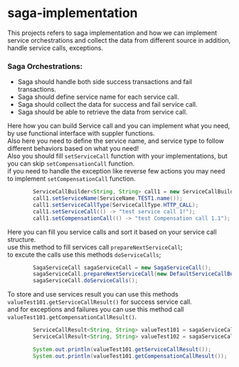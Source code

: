 # saga-implementation

This projects refers to saga implementation and how we can implement service orchestrations and collect the data from different source in addition, 
handle service calls, exceptions.


### Saga Orchestrations:

- Saga should handle both side success transactions and fail transactions.
- Saga should define service name for each service call. 
- Saga should collect the data for success and fail service call.
- Saga should be able to retrieve the data from service call.


Here how you can build Service call and you can implement what you need, by use functional interface with suppler functions. <br>
Also here you need to define the service name, and service type to follow different behaviors based on what you need! <br>
Also you should fill `setServiceCall` function with your implementations, but you can skip `setCompensationCall` function. <br>
if you need to handle the exception like reverse few actions you may need to implement `setCompensationCall` function.
```java
        ServiceCallBuilder<String, String> call1 = new ServiceCallBuilder<>();
        call1.setServiceName(ServiceName.TEST1.name());
        call1.setServiceCallType(ServiceCallType.HTTP_CALL);
        call1.setServiceCall(() -> "test service call 1!");
        call1.setCompensationCall(() -> "test Compensation call 1.1");
```

Here you can fill you service calls and sort it based on your service call structure. <br>
use this method to fill services call `prepareNextServiceCall`; <br>
to excute the calls use this methods `doServiceCalls`;
```java
        SagaServiceCall sagaServiceCall = new SagaServiceCall();
        sagaServiceCall.prepareNextServiceCall(new DefaultServiceCallBuilder(call1));
        sagaServiceCall.doServiceCalls();
```

To store and use services result you can use this methods `valueTest101.getServiceCallResult()` for success service call. <br>
and for exceptions and failures you can use this method call `valueTest101.getCompensationCallResult()`.
```java
        ServiceCallResult<String, String> valueTest101 = sagaServiceCall.getResults().get(ServiceName.TEST1.name()).getServiceCallResult();
        ServiceCallResult<String, String> valueTest102 = sagaServiceCall.getResults().get(ServiceName.TEST2.name()).getServiceCallResult();

        System.out.println(valueTest101.getServiceCallResult());
        System.out.println(valueTest101.getCompensationCallResult()); 
```


